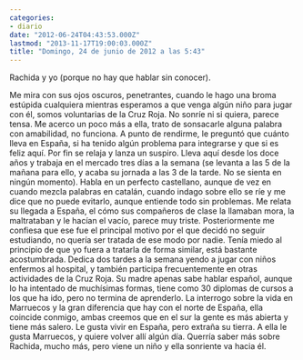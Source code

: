 ```yaml
---
categories:
- diario
date: "2012-06-24T04:43:53.000Z"
lastmod: "2013-11-17T19:00:03.000Z"
title: "Domingo, 24 de junio de 2012 a las 5:43"
---
```


Rachida y yo (porque no hay que hablar sin conocer).


Me mira con sus ojos oscuros, penetrantes, cuando le hago una broma estúpida cualquiera mientras esperamos a que venga algún niño para jugar con él, somos voluntarias de la Cruz Roja. No sonrí­e ni si quiera, parece tensa. Me acerco un poco más a ella, trato de sonsacarle alguna palabra con amabilidad, no funciona. A punto de rendirme, le preguntó que cuánto lleva en España, si ha tenido algún problema para integrarse y que si es feliz aquí­. Por fin se relaja y lanza un suspiro. Lleva aquí­ desde los doce años y trabaja en el mercado tres dí­as a la semana (se levanta a las 5 de la mañana para ello, y acaba su jornada a las 3 de la tarde. No se sienta en ningún momento). Habla en un perfecto castellano, aunque de vez en cuando mezcla palabras en catalán, cuando indago sobre ello se rí­e y me dice que no puede evitarlo, aunque entiende todo sin problemas. Me relata su llegada a España, el cómo sus compañeros de clase la llamaban mora, la maltrataban y le hací­an el vací­o, parece muy triste. Posteriormente me confiesa que ese fue el principal motivo por el que decidó no seguir estudiando, no querí­a ser tratada de ese modo por nadie. Tení­a miedo al principio de que yo fuera a tratarla de forma similar, está bastante acostumbrada. Dedica dos tardes a la semana yendo a jugar con niños enfermos al hospital, y también participa frecuentemente en otras actividades de la Cruz Roja. Su madre apenas sabe hablar español, aunque lo ha intentado de muchí­simas formas, tiene como 30 diplomas de cursos a los que ha ido, pero no termina de aprenderlo. La interrogo sobre la vida en Marruecos y la gran diferencia que hay con el norte de España, ella coincide conmigo, ambas creemos que en el sur la gente es más abierta y tiene más salero. Le gusta vivir en España, pero extraña su tierra. A ella le gusta Marruecos, y quiere volver allí­ algún dí­a. Querrí­a saber más sobre Rachida, mucho más, pero viene un niño y ella sonriente va hacia él.